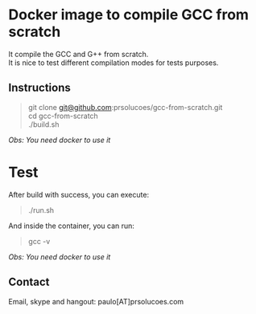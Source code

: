 # Docker image to compile GCC from scratch

It compile the GCC and G++ from scratch.  
It is nice to test different compilation modes for tests purposes.  

## Instructions

> git clone git@github.com:prsolucoes/gcc-from-scratch.git    
> cd gcc-from-scratch  
> ./build.sh  

*Obs: You need docker to use it*

# Test

After build with success, you can execute:

> ./run.sh  

And inside the container, you can run:

> gcc -v

 *Obs: You need docker to use it*

## Contact

Email, skype and hangout: paulo[AT]prsolucoes.com

